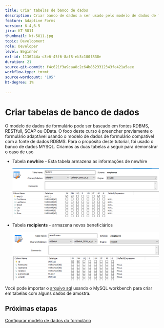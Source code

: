 ```yaml
---
title: Criar tabelas de banco de dados
description: Criar banco de dados a ser usado pelo modelo de dados de formulário
feature: Adaptive Forms
version: 6.4,6.5
jira: KT-5811
thumbnail: kt-5811.jpg
topic: Development
role: Developer
level: Beginner
exl-id: 1136244a-c3e6-45f6-8af8-eb3c100f838e
duration: 21
source-git-commit: f4c621f3a9caa8c2c64b8323312343fe421a5aee
workflow-type: tm+mt
source-wordcount: '105'
ht-degree: 1%

---
```


# Criar tabelas de banco de dados

O modelo de dados de formulário pode ser baseado em fontes RDBMS, RESTfull, SOAP ou OData. O foco deste curso é preencher previamente o formulário adaptável usando o modelo de dados de formulário compatível com a fonte de dados RDBMS. Para o propósito deste tutorial, foi usado o banco de dados MYSQL. Criamos as duas tabelas a seguir para demonstrar o caso de uso

* Tabela **newhire** - Esta tabela armazena as informações de newhire

  ![nova locação](assets/newhire-table.png)


* Tabela **recipients** - armazena novos beneficiários

  ![beneficiários](assets/beneficiaries-table.png)

Você pode importar o [arquivo sql](assets/db-schema.sql) usando o MySQL workbench para criar em tabelas com alguns dados de amostra.

## Próximas etapas

[Configurar modelo de dados do formulário](./configuring-form-data-model.md)
